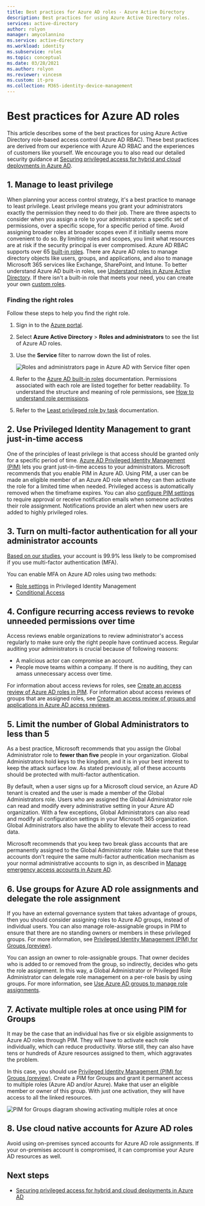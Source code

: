 ```yaml
---
title: Best practices for Azure AD roles - Azure Active Directory
description: Best practices for using Azure Active Directory roles.
services: active-directory
author: rolyon
manager: amycolannino
ms.service: active-directory
ms.workload: identity
ms.subservice: roles
ms.topic: conceptual
ms.date: 03/28/2021
ms.author: rolyon
ms.reviewer: vincesm
ms.custom: it-pro
ms.collection: M365-identity-device-management
---
```


# Best practices for Azure AD roles

This article describes some of the best practices for using Azure Active Directory role-based access control (Azure AD RBAC). These best practices are derived from our experience with Azure AD RBAC and the experiences of customers like yourself. We encourage you to also read our detailed security guidance at [Securing privileged access for hybrid and cloud deployments in Azure AD](security-planning.md).

## 1. Manage to least privilege

When planning your access control strategy, it's a best practice to manage to least privilege. Least privilege means you grant your administrators exactly the permission they need to do their job. There are three aspects to consider when you assign a role to your administrators: a specific set of permissions, over a specific scope, for a specific period of time. Avoid assigning broader roles at broader scopes even if it initially seems more convenient to do so. By limiting roles and scopes, you limit what resources are at risk if the security principal is ever compromised. Azure AD RBAC supports over 65 [built-in roles](permissions-reference.md). There are Azure AD roles to manage directory objects like users, groups, and applications, and also to manage Microsoft 365 services like Exchange, SharePoint, and Intune. To better understand Azure AD built-in roles, see [Understand roles in Azure Active Directory](concept-understand-roles.md). If there isn't a built-in role that meets your need, you can create your own [custom roles](custom-create.md).  
 
### Finding the right roles

Follow these steps to help you find the right role.

1. Sign in to the [Azure portal](https://portal.azure.com).

1. Select **Azure Active Directory** > **Roles and administrators** to see the list of Azure AD roles.

1. Use the **Service** filter to narrow down the list of roles.

    ![Roles and administrators page in Azure AD with Service filter open](./media/best-practices/roles-administrators.png)

1. Refer to the [Azure AD built-in roles](permissions-reference.md) documentation. Permissions associated with each role are listed together for better readability. To understand the structure and meaning of role permissions, see [How to understand role permissions](permissions-reference.md#how-to-understand-role-permissions).

1. Refer to the [Least privileged role by task](delegate-by-task.md) documentation.

## 2. Use Privileged Identity Management to grant just-in-time access

One of the principles of least privilege is that access should be granted only for a specific period of time. [Azure AD Privileged Identity Management (PIM)](../privileged-identity-management/pim-configure.md) lets you grant just-in-time access to your administrators. Microsoft recommends that you enable PIM in Azure AD. Using PIM, a user can be made an eligible member of an Azure AD role where they can then activate the role for a limited time when needed. Privileged access is automatically removed when the timeframe expires. You can also [configure PIM settings](../privileged-identity-management/pim-how-to-change-default-settings.md) to require approval or receive notification emails when someone activates their role assignment. Notifications provide an alert when new users are added to highly privileged roles. 

## 3. Turn on multi-factor authentication for all your administrator accounts

[Based on our studies](https://techcommunity.microsoft.com/t5/azure-active-directory-identity/your-pa-word-doesn-t-matter/ba-p/731984), your account is 99.9% less likely to be compromised if you use multi-factor authentication (MFA). 
 
You can enable MFA on Azure AD roles using two methods:
- [Role settings](../privileged-identity-management/pim-how-to-change-default-settings.md) in Privileged Identity Management
- [Conditional Access](../conditional-access/howto-conditional-access-policy-admin-mfa.md)

## 4. Configure recurring access reviews to revoke unneeded permissions over time

Access reviews enable organizations to review administrator's access regularly to make sure only the right people have continued access. Regular auditing your administrators is crucial because of following reasons:
- A malicious actor can compromise an account.
- People move teams within a company. If there is no auditing, they can amass unnecessary access over time.
 
For information about access reviews for roles, see [Create an access review of Azure AD roles in PIM](../privileged-identity-management/pim-create-azure-ad-roles-and-resource-roles-review.md). For information about access reviews of groups that are assigned roles, see [Create an access review of groups and applications in Azure AD access reviews](../governance/create-access-review.md).

## 5. Limit the number of Global Administrators to less than 5

As a best practice, Microsoft recommends that you assign the Global Administrator role to **fewer than five** people in your organization. Global Administrators hold keys to the kingdom, and it is in your best interest to keep the attack surface low. As stated previously, all of these accounts should be protected with multi-factor authentication.

By default, when a user signs up for a Microsoft cloud service, an Azure AD tenant is created and the user is made a member of the Global Administrators role. Users who are assigned the Global Administrator role can read and modify every administrative setting in your Azure AD organization. With a few exceptions, Global Administrators can also read and modify all configuration settings in your Microsoft 365 organization. Global Administrators also have the ability to elevate their access to read data.

Microsoft recommends that you keep two break glass accounts that are permanently assigned to the Global Administrator role. Make sure that these accounts don't require the same multi-factor authentication mechanism as your normal administrative accounts to sign in, as described in [Manage emergency access accounts in Azure AD](../roles/security-emergency-access.md). 

## 6. Use groups for Azure AD role assignments and delegate the role assignment

If you have an external governance system that takes advantage of groups, then you should consider assigning roles to Azure AD groups, instead of individual users. You can also manage role-assignable groups in PIM to ensure that there are no standing owners or members in these privileged groups. For more information, see [Privileged Identity Management (PIM) for Groups (preview)](../privileged-identity-management/concept-pim-for-groups.md).

You can assign an owner to role-assignable groups. That owner decides who is added to or removed from the group, so indirectly, decides who gets the role assignment. In this way, a Global Administrator or Privileged Role Administrator can delegate role management on a per-role basis by using groups. For more information, see [Use Azure AD groups to manage role assignments](groups-concept.md).

## 7. Activate multiple roles at once using PIM for Groups

It may be the case that an individual has five or six eligible assignments to Azure AD roles through PIM. They will have to activate each role individually, which can reduce productivity. Worse still, they can also have tens or hundreds of Azure resources assigned to them, which aggravates the problem.
 
In this case, you should use [Privileged Identity Management (PIM) for Groups (preview)](../privileged-identity-management/concept-pim-for-groups.md). Create a PIM for Groups and grant it permanent access to multiple roles (Azure AD and/or Azure). Make that user an eligible member or owner of this group. With just one activation, they will have access to all the linked resources.

![PIM for Groups diagram showing activating multiple roles at once](./media/best-practices/pim-for-groups.png)

## 8. Use cloud native accounts for Azure AD roles

Avoid using on-premises synced accounts for Azure AD role assignments. If your on-premises account is compromised, it can compromise your Azure AD resources as well.

## Next steps

- [Securing privileged access for hybrid and cloud deployments in Azure AD](security-planning.md)